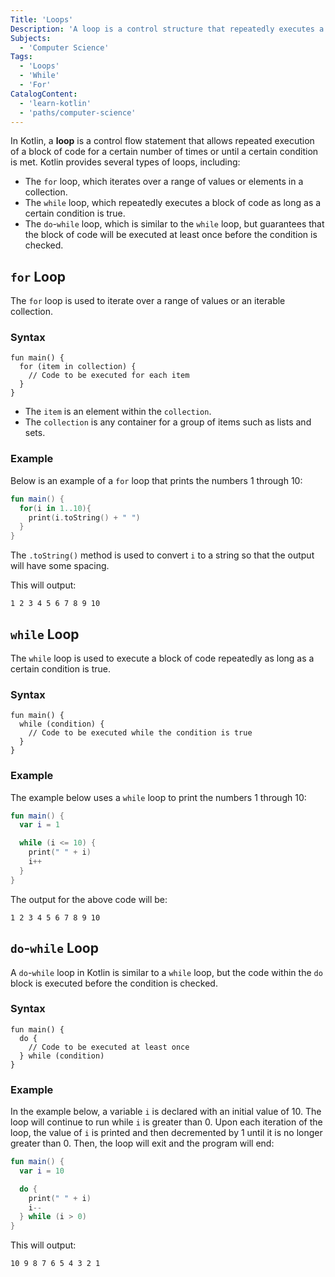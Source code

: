 ```yaml
---
Title: 'Loops'
Description: 'A loop is a control structure that repeatedly executes a block of code a specified number of times or until a certain condition is met.'
Subjects:
  - 'Computer Science'
Tags:
  - 'Loops'
  - 'While'
  - 'For'
CatalogContent:
  - 'learn-kotlin'
  - 'paths/computer-science'
---
```


In Kotlin, a **loop** is a control flow statement that allows repeated execution of a block of code for a certain number of times or until a certain condition is met. Kotlin provides several types of loops, including:

- The `for` loop, which iterates over a range of values or elements in a collection.
- The `while` loop, which repeatedly executes a block of code as long as a certain condition is true.
- The `do`-`while` loop, which is similar to the `while` loop, but guarantees that the block of code will be executed at least once before the condition is checked.

## `for` Loop

The `for` loop is used to iterate over a range of values or an iterable collection.

### Syntax

```pseudo
fun main() {
  for (item in collection) {
    // Code to be executed for each item
  }
}
```

- The `item` is an element within the `collection`.
- The `collection` is any container for a group of items such as lists and sets.

### Example

Below is an example of a `for` loop that prints the numbers 1 through 10:

```kotlin
fun main() {
  for(i in 1..10){
    print(i.toString() + " ")
  }
}
```

The `.toString()` method is used to convert `i` to a string so that the output will have some spacing.

This will output:

```shell
1 2 3 4 5 6 7 8 9 10
```

## `while` Loop

The `while` loop is used to execute a block of code repeatedly as long as a certain condition is true.

### Syntax

```pseudo
fun main() {
  while (condition) {
    // Code to be executed while the condition is true
  }
}
```

### Example

The example below uses a `while` loop to print the numbers 1 through 10:

```kotlin
fun main() {
  var i = 1

  while (i <= 10) {
    print(" " + i)
    i++
  }
}
```

The output for the above code will be:

```shell
1 2 3 4 5 6 7 8 9 10
```

## `do`-`while` Loop

A `do`-`while` loop in Kotlin is similar to a `while` loop, but the code within the `do` block is executed before the condition is checked.

### Syntax

```pseudo
fun main() {
  do {
    // Code to be executed at least once
  } while (condition)
}
```

### Example

In the example below, a variable `i` is declared with an initial value of 10. The loop will continue to run while `i` is greater than 0. Upon each iteration of the loop, the value of `i` is printed and then decremented by 1 until it is no longer greater than 0. Then, the loop will exit and the program will end:

```kotlin
fun main() {
  var i = 10

  do {
    print(" " + i)
    i--
  } while (i > 0)
}
```

This will output:

```shell
10 9 8 7 6 5 4 3 2 1
```
